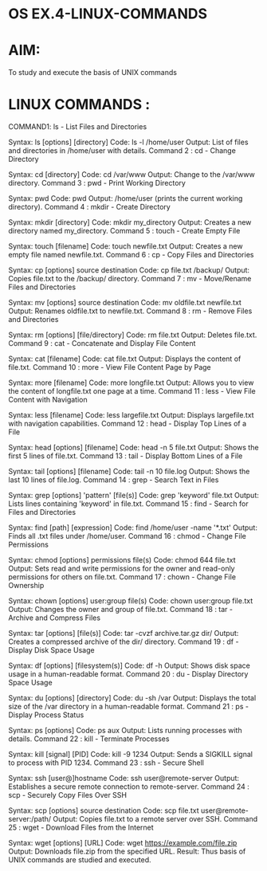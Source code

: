 # OS EX.4-LINUX-COMMANDS
# AIM:
To study and execute the basis of UNIX commands

# LINUX COMMANDS :
COMMAND1: ls - List Files and Directories

Syntax: 
	ls [options] [directory]
Code: 
	ls -l /home/user
Output: 
	List of files and directories in /home/user with details.
Command 2 : cd - Change Directory

Syntax: 
	cd [directory]
Code: 
	cd /var/www
Output: 
	Change to the /var/www directory.
Command 3 : pwd - Print Working Directory

Syntax: 
	pwd
Code: 
	pwd
Output: 
	/home/user (prints the current working directory).
Command 4 : mkdir - Create Directory

Syntax: 
	mkdir [directory]
Code: 
	mkdir my_directory
Output:	
	Creates a new directory named my_directory.
Command 5 : touch - Create Empty File

Syntax: 
	touch [filename]
Code: 
	touch newfile.txt
Output: 
	Creates a new empty file named newfile.txt.
Command 6 : cp - Copy Files and Directories

Syntax: 
	cp [options] source destination
Code: 
	cp file.txt /backup/
Output: 
	Copies file.txt to the /backup/ directory.
Command 7 : mv - Move/Rename Files and Directories

Syntax: 
	mv [options] source destination
Code: 
	mv oldfile.txt newfile.txt
Output: 
	Renames oldfile.txt to newfile.txt.
Command 8 : rm - Remove Files and Directories

Syntax: 
	rm [options] [file/directory]
Code: 
	rm file.txt
Output: 
	Deletes file.txt.
Command 9 : cat - Concatenate and Display File Content

Syntax: 
	cat [filename]
Code: 
	cat file.txt
Output: 
	Displays the content of file.txt.
Command 10 : more - View File Content Page by Page

Syntax: 
	more [filename]
Code: 
	more longfile.txt
Output: 
	Allows you to view the content of longfile.txt one page at a time.
Command 11 : less - View File Content with Navigation

Syntax: 
	less [filename]
Code: 
	less largefile.txt
Output: 
	Displays largefile.txt with navigation capabilities.
Command 12 : head - Display Top Lines of a File


Syntax: 
	head [options] [filename]
Code: 
	head -n 5 file.txt
Output: 
	Shows the first 5 lines of file.txt.
Command 13 : tail - Display Bottom Lines of a File

Syntax: 
	tail [options] [filename]
Code: 
	tail -n 10 file.log
Output: 
	Shows the last 10 lines of file.log.
Command 14 : grep - Search Text in Files

Syntax: 
	grep [options] 'pattern' [file(s)]
Code: 
	grep 'keyword' file.txt
Output: 
	Lists lines containing 'keyword' in file.txt.
Command 15 : find - Search for Files and Directories

Syntax:
	find [path] [expression]
Code: 
	find /home/user -name '*.txt'
Output: 
	Finds all .txt files under /home/user.
Command 16 : chmod - Change File Permissions

Syntax: 
	chmod [options] permissions file(s)
Code: 
	chmod 644 file.txt
Output: 
	Sets read and write permissions for the owner and read-only permissions for others on file.txt.
Command 17 : chown - Change File Ownership

Syntax: 
	chown [options] user:group file(s)
Code: 
	chown user:group file.txt
Output: 
	Changes the owner and group of file.txt.
Command 18 : tar - Archive and Compress Files

Syntax: 
	tar [options] [file(s)]
Code: 
	tar -cvzf archive.tar.gz dir/
Output: 
	Creates a compressed archive of the dir/ directory.
Command 19 : df - Display Disk Space Usage

Syntax: 
	df [options] [filesystem(s)]
Code: 
	df -h
Output: 
	Shows disk space usage in a human-readable format.
Command 20 : du - Display Directory Space Usage

Syntax: 
	du [options] [directory]
Code: 
	du -sh /var
Output: 
	Displays the total size of the /var directory in a human-readable format.
Command 21 : ps - Display Process Status

Syntax: 
	ps [options]
Code: 
	ps aux
Output: 
	Lists running processes with details.
Command 22 : kill - Terminate Processes

Syntax: 
	kill [signal] [PID]
Code: 
	kill -9 1234
Output: 
	Sends a SIGKILL signal to process with PID 1234.
Command 23 : ssh - Secure Shell

Syntax: 
	ssh [user@]hostname
Code: 
	ssh user@remote-server
Output: 
	Establishes a secure remote connection to remote-server.
Command 24 : scp - Securely Copy Files Over SSH

Syntax:
	scp [options] source destination
Code: 
	scp file.txt user@remote-server:/path/
Output: 
	Copies file.txt to a remote server over SSH.
Command 25 : wget - Download Files from the Internet

Syntax: 
	wget [options] [URL]
Code: 
	wget https://example.com/file.zip
Output: 
	Downloads file.zip from the specified URL.
Result:
Thus basis of UNIX commands are studied and executed.
